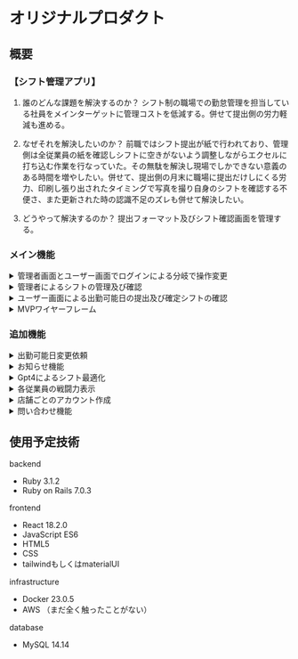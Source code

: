 # オリジナルプロダクト
## 概要
### 【シフト管理アプリ】
1.  誰のどんな課題を解決するのか？
シフト制の職場での勤怠管理を担当している社員をメインターゲットに管理コストを低減する。併せて提出側の労力軽減も進める。

2.  なぜそれを解決したいのか？
前職ではシフト提出が紙で行われており、管理側は全従業員の紙を確認しシフトに空きがないよう調整しながらエクセルに打ち込む作業を行なっていた。その無駄を解決し現場でしかできない意義のある時間を増やしたい。併せて、提出側の月末に職場に提出だけしにくる労力、印刷し張り出されたタイミングで写真を撮り自身のシフトを確認する不便さ、また更新された時の認識不足のズレも併せて解決したい。

3. どうやって解決するのか？
提出フォーマット及びシフト確認画面を管理する。

### メイン機能
<details><summary>管理者画面とユーザー画面でログインによる分岐で操作変更</summary>

メイン画面にてログイン画面を実装。
管理者かユーザーかをパスワードで画面遷移させ分岐させる。

</details>

<details><summary>管理者によるシフトの管理及び確認</summary>
管理者画面では全ユーザーの出勤可能日が記入された月別のカレンダー（仮シフト一覧）が氏名＋出勤可能時間で表示される。<br>
その画面を管理者は確認し各日付において過剰分の人員を削除及び出勤時間の編集ができる。<br>
この作業は各日付をクリックするとモーダル表示にて、その日の出勤可能人員及び時間がスクロールで確認できモーダル表示画面にで削除と時間の編集ができるようにする。<br>
また同画面に確定ボタンあり確定ができ、確定後はそのデータがシフト確定一覧画面に反映される。<br>
管理者画面での操作は主にパソコン作業想定。<br>
下記仮シフト一覧画面イメージ図<br>

<img width=70% src="https://qiita-image-store.s3.ap-northeast-1.amazonaws.com/0/2741017/37f75922-78ef-8f27-b0d1-2cd5d17cc666.png">

</details>

<details><summary>ユーザー画面による出勤可能日の提出及び確定シフトの確認</summary>

ユーザー画面では出勤可能日をカレンダーに打ち込み送信を押すことで管理者画面の仮シフト一覧に反映される。<br>カレンダーフォーマットは全て統一でここでも日付を押すことでモーダル画面表示で出勤可能日を打ち込めるようにする。<br>シフト確定一覧画面は画面遷移にて全員の確定した出勤日を月別で確認できる。<br>携帯電話での操作想定<br>下記日付クリックした際のモーダル表示機能イメージ

<img width=70% src="https://qiita-image-store.s3.ap-northeast-1.amazonaws.com/0/2741017/7d1a8cfd-ca97-629c-ef82-950c664e9a4a.png">


</details>

<details><summary>MVPワイヤーフレーム</summary>

ログイン画面
<img width="" src="スクリーンショット 2023-05-14 21.45.42.png">

</details>

### 追加機能
<details><summary>出勤可能日変更依頼</summary>
シフト提出者側は基本的には提出したシフトの変更は自由にできないがGitHubのプルリクエストのように変更依頼を出すことができる。<br>管理者側で確認された場合は確定シフトに変更を加えてもらう。
</details>

<details><summary>お知らせ機能</summary>
ハンバーガーメニューを作りそこにお知らせ機能を入れる。
そこを押すと確定シフトが更新されたことや、出勤日変更依頼が届いていることなどが確認できる。
</details>
<details><summary>Gpt4によるシフト最適化</summary>
Gpt4のAPIを入れ込み各従業員の出勤可能日が提出され次第管理者画面にてAPIを叩くボタン設置し各日程の最適人数を当てはめてくれる機能
</details>
<details><summary>各従業員の戦闘力表示</summary>
各従業員に属性として戦闘力を持たせ（管理者画面でしか確認できない）短日の戦闘力が設定した数値よりも低ければ日付部分の色を変更し戦闘力不足を表示する。<br>※前職は1000坪以上ある大型店だったが人員不足を補うほどの募集が集まる地域でなかったため戦闘力の高い人員を適切に配置することが重要だったため戦闘力を可視化できるようにしたい
</details>
<details><summary>店舗ごとのアカウント作成</summary>
店舗ごとのログイン機能を持たせ何店舗でも管理者と店舗従業員を持ったテーブルを作れるようにする
</details>
<details><summary>問い合わせ機能</summary>
ハンバーガーメニューの中に問い合わせ機能を入れる
問い合わせ内容や改善して欲しい点を自分にメールを送ることができる機能
</details>


## 使用予定技術
backend
- Ruby 3.1.2
- Ruby on Rails 7.0.3

frontend
- React 18.2.0
- JavaScript ES6
- HTML5
- CSS
- tailwindもしくはmaterialUI

infrastructure
- Docker 23.0.5
- AWS （まだ全く触ったことがない）

database
- MySQL 14.14
